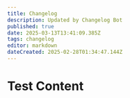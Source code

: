 ```yaml
---
title: Changelog
description: Updated by Changelog Bot
published: true
date: 2025-03-13T13:41:09.385Z
tags: changelog
editor: markdown
dateCreated: 2025-02-28T01:34:47.144Z
---
```


# Test Content